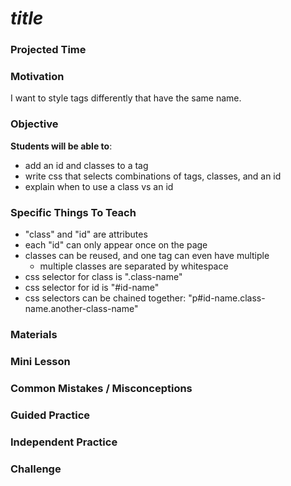 # ___title___

### Projected Time


### Motivation
I want to style tags differently that have the same name.


### Objective
**Students will be able to**:
- add an id and classes to a tag
- write css that selects combinations of tags, classes, and an id
- explain when to use a class vs an id

### Specific Things To Teach
- "class" and "id" are attributes
- each "id" can only appear once on the page
- classes can be reused, and one tag can even have multiple
  - multiple classes are separated by whitespace
- css selector for class is ".class-name"
- css selector for id is "#id-name"
- css selectors can be chained together: "p#id-name.class-name.another-class-name"


### Materials


### Mini Lesson


### Common Mistakes / Misconceptions


### Guided Practice


### Independent Practice


### Challenge
